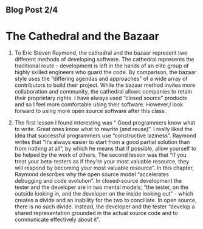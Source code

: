 ## Blog Post 2/4 
# The Cathedral and the Bazaar

1. To Eric Steven Raymond, the cathedral and the bazaar represent two different methods of developing software. The cathedral represents the traditional route - development is left in the hands of an elite group of highly skilled engineers who guard the code. 
By comparison, the bazaar style  uses the “differing agendas and approaches” of a wide array of contributors to build their project. While the bazaar method invites more collaboration and community, the cathedral allows companies to retain their proprietary rights. I have always used “closed source”  products and so I feel more comfortable using  their software. However,I look forward to using more open source software after this class. 

2. The first lesson I found interesting was “ Good programmers know what to write. Great ones know what to rewrite (and reuse)”. I really liked the idea that successful programmers use “constructive laziness”. Raymond writes that “it’s always easier to start from a good partial solution than from nothing at all”, by which he means that if possible, allow yourself to be helped by the work of others. 
The second lesson was that “If you treat your beta-testers as if they're your most valuable resource, they will respond by becoming your most valuable resource”. In this chapter, Raymond describes why the open source model “accelerates debugging and code evolution”.  In closed-source development the tester and the developer are in two mental models; “the tester, on the outside looking in, and the developer on the inside looking out” - which creates a divide and an inability for the two to conciliate. In open source, there is no such divide. Instead, the developer and the tester “develop a shared representation grounded in the actual source code and to communicate effectively about it”. 
